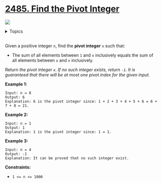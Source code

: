 # [2485. Find the Pivot Integer](https://leetcode.cn/problems/find-the-pivot-integer/description/?topicTags=math)

![](https://img.shields.io/badge/Difficulty-Easy-green.svg)

<details>
<summary>Topics</summary>

* [`Prefix Sum`](https://leetcode.com/tag/prefix-sum/)
* [`Math`](https://leetcode.com/tag/math/)

</details>
<br />

Given a positive integer `n`, find the **pivot integer** `x` such that:

+ The sum of all elements between `1` and `x` inclusively equals the sum of all elements between `x` and `n` inclusively.

Return *the pivot integer `x`. If no such integer exists, return `-1`. It is guaranteed that there will be at most one pivot index for the given input*.

**Example 1:**

    Input: n = 8
    Output: 6
    Explanation: 6 is the pivot integer since: 1 + 2 + 3 + 4 + 5 + 6 = 6 + 7 + 8 = 21.

**Example 2:**

    Input: n = 1
    Output: 1
    Explanation: 1 is the pivot integer since: 1 = 1.

**Example 3:**

    Input: n = 4
    Output: -1
    Explanation: It can be proved that no such integer exist.
 

**Constraints:**

 + `1 <= n <= 1000`
